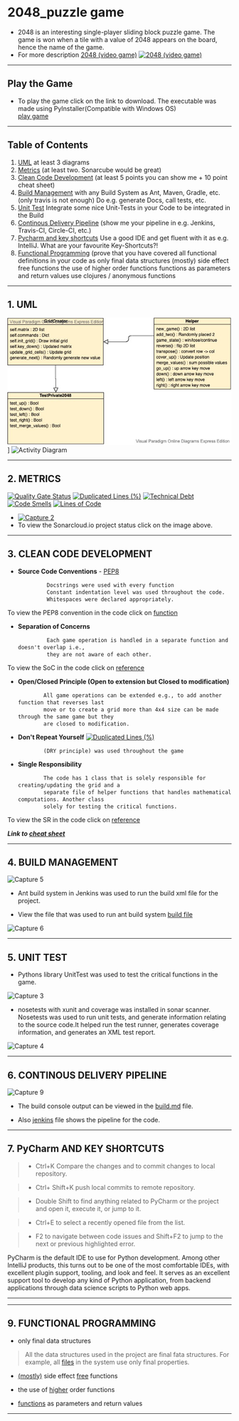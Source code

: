 # 2048_puzzle game 
- 2048 is an interesting single-player sliding block puzzle game. The game is won when a tile with a value of 2048 appears on the board, hence the name of the game.
- For more description
<a href="https://en.wikipedia.org/wiki/2048_(video_game)">2048 (video game)</a>
[![2048 (video game)](http://blog.datumbox.com/wp-content/uploads/2014/04/game-2048-java.png)](https://en.wikipedia.org/wiki/2048_(video_game))

---
## Play the Game
- To play the game click on the link to download.
The executable was made using PyInstaller(Compatible with Windows OS)\
<a href="https://github.com/rimsha-ssa/2048/blob/master/dist/game.exe">play game</a>

---
## Table of Contents
1. [UML](#uml) at least 3 diagrams
2. [Metrics](#metrics) (at least two. Sonarcube would be great)
3. [Clean Code Development](#clean-code-development) (at least 5 points you can show me + 10 point cheat sheet)
4. [Build Management](#build-management) with any Build System as Ant, Maven, Gradle, etc. (only travis is not enough) Do e.g. generate Docs, call tests, etc.
5. [Unit Test](#unit-test) Integrate some nice Unit-Tests in your Code to be integrated in the Build
6. [Continous Delivery Pipeline](#continous-delivery-pipeline)  (show me your pipeline in e.g. Jenkins, Travis-CI, Circle-CI, etc.)
7. [Pycharm and key shortcuts](#pycharm-and-key-shortcuts) Use a good IDE and get fluent with it as e.g. IntelliJ. What are your favourite Key-Shortcuts?!
9. [Functional Programming](#functional-programming) (prove that you have covered all functional definitions in your code as
only final data structures
(mostly) side effect free functions
the use of higher order functions
functions as parameters and return values
use clojures / anonymous functions
---
<a name="uml"></a>
## 1. UML

![Class Diagram)](https://github.com/rimsha-ssa/2048/blob/master/UML.jpg)]
![Activity Diagram ](https://user-images.githubusercontent.com/61032020/74606708-062aa100-50d3-11ea-9911-0629e95898b4.png)



---
<a name="metrics"></a>
## 2. METRICS
[![Quality Gate Status](https://sonarcloud.io/api/project_badges/measure?project=rimsha-ssa_2048&metric=alert_status)](https://sonarcloud.io/dashboard?id=rimsha-ssa_2048)
[![Duplicated Lines (%)](https://sonarcloud.io/api/project_badges/measure?project=rimsha-ssa_2048&metric=duplicated_lines_density)](https://sonarcloud.io/dashboard?id=rimsha-ssa_2048)
[![Technical Debt](https://sonarcloud.io/api/project_badges/measure?project=rimsha-ssa_2048&metric=sqale_index)](https://sonarcloud.io/dashboard?id=rimsha-ssa_2048)
[![Code Smells](https://sonarcloud.io/api/project_badges/measure?project=rimsha-ssa_2048&metric=code_smells)](https://sonarcloud.io/dashboard?id=rimsha-ssa_2048)
[![Lines of Code](https://sonarcloud.io/api/project_badges/measure?project=rimsha-ssa_2048&metric=ncloc)](https://sonarcloud.io/dashboard?id=rimsha-ssa_2048)

- [![Capture 2](https://user-images.githubusercontent.com/61032020/74592855-85fa3200-5025-11ea-8dda-8a9624dcfccd.JPG)](https://sonarcloud.io/dashboard?id=rimsha-ssa_2048)
- To view the Sonarcloud.io project status click on the image above.
---
<a name="clean-code-development"></a>
## 3. CLEAN CODE DEVELOPMENT

- **Source Code Conventions** - <a href="https://www.python.org/dev/peps/pep-0008">PEP8</a>
               
               Docstrings were used with every function
               Constant indentation level was used throughout the code.
               Whitespaces were declared appropriately.
To view the PEP8 convention in the code click on <a href="https://github.com/rimsha-ssa/2048/blob/c8fa959b7a3890d1eed039f7a4bdfb54adabbadf/src/helper.py#L31">function</a>

- **Separation of Concerns**
               
               Each game operation is handled in a separate function and doesn't overlap i.e., 
               they are not aware of each other.
To view the SoC in the code click on <a href="https://github.com/rimsha-ssa/2048/blob/c8fa959b7a3890d1eed039f7a4bdfb54adabbadf/src/helper.py#L145">reference</a>
             
- **Open/Closed Principle (Open to extension but Closed to modification)**
              
              All game operations can be extended e.g., to add another function that reverses last 
              move or to create a grid more than 4x4 size can be made through the same game but they
              are closed to modification.
              
- **Don't Repeat Yourself**
[![Duplicated Lines (%)](https://sonarcloud.io/api/project_badges/measure?project=rimsha-ssa_2048&metric=duplicated_lines_density)](https://sonarcloud.io/dashboard?id=rimsha-ssa_2048)

              (DRY principle) was used throughout the game

              
- **Single Responsibility**
              
              The code has 1 class that is solely responsible for creating/updating the grid and a 
              separate file of helper functions that handles mathematical computations. Another class 
              solely for testing the critical functions.
To view the SR in the code click on <a href="https://github.com/rimsha-ssa/2048/blob/c8fa959b7a3890d1eed039f7a4bdfb54adabbadf/src/game.py#L32">reference</a>
              



***Link to <a href="https://github.com/rimsha-ssa/2048/blob/master/cheatsheet.md">cheat sheet</a>***



---
<a name="build-management"></a>
## 4. BUILD MANAGEMENT
![Capture 5](https://user-images.githubusercontent.com/61032020/74595491-37a75c00-5042-11ea-932e-da5e7edc8cf4.JPG)

- Ant build system in Jenkins was used to run the build xml file for the project.

- View the file that was used to run ant build system <a href="https://github.com/rimsha-ssa/2048/blob/master/build.xml
">build file</a>

![Capture 6](https://user-images.githubusercontent.com/61032020/74595492-3aa24c80-5042-11ea-8d2c-9c7fa3117cab.JPG)



---
<a name="unit-test"></a>
## 5. UNIT TEST
- Pythons library UnitTest was used to test the critical functions in the game.

![Capture 3](https://user-images.githubusercontent.com/61032020/74593796-6e27ab80-502f-11ea-9cf5-ca27971b7132.JPG)

- nosetests with xunit and coverage was installed in sonar scanner. Nosetests was used to run unit tests, and generate information relating to the source code.It helped run the test runner, generates coverage information, and generates an XML test report.

![Capture 4](https://user-images.githubusercontent.com/61032020/74593885-79c7a200-5030-11ea-95ca-ff622da27b40.JPG)




---
<a name="continous-delivery-pipeline"></a>
## 6. CONTINOUS DELIVERY PIPELINE

![Capture 9](https://user-images.githubusercontent.com/61032020/74597082-0b4b0a00-5059-11ea-82ed-89a74d794405.JPG)

- The build console output can be viewed in the <a href="https://github.com/rimsha-ssa/2048/blob/master/build.text">build.md</a> file.

- Also <a href="https://github.com/rimsha-ssa/2048/blob/master/Jenkinsfile">jenkins</a> file shows the pipeline for the code.


---
<a name="intellij-and-key-shortcuts"></a>
## 7. PyCharm AND KEY SHORTCUTS

> - Ctrl+K Compare the changes and to commit changes to local repository.

> - Ctrl+ Shift+K push local commits to remote repository.

> - Double Shift to find anything related to PyCharm or the project and open it, execute it, or jump to it.

> - Ctrl+E	to select a recently opened file from the list.

> - F2 to navigate between code issues and Shift+F2 to jump to the next or previous highlighted error.

PyCharm is the default IDE to use for Python development. Among other IntelliJ products, this turns out to be one of the most comfortable IDEs, with excellent plugin support, tooling, and look and feel. It serves as an excellent support tool to develop any kind of Python application, from backend applications through data science scripts to Python web apps.

---
<a name="dsl"></a>

---
<a name="functional-programming"></a>
## 9. FUNCTIONAL PROGRAMMING
- only final data structures
 > All the data structures used in the project are final fata structures. For example, all <a href="https://github.com/rimsha-ssa/2048/tree/master/src">files</a> in the system use only final properties.
 
- <a href="https://github.com/rimsha-ssa/2048/blob/2a96bed64ed1e464bd23d935ce2bd3fa5c0ad3d5/src/helper.py#L16">(mostly)</a> side effect
<a href="https://github.com/rimsha-ssa/2048/blob/2a96bed64ed1e464bd23d935ce2bd3fa5c0ad3d5/src/helper.py#L60">free</a> functions

- the use of <a href="https://github.com/rimsha-ssa/2048/blob/2a96bed64ed1e464bd23d935ce2bd3fa5c0ad3d5/src/helper.py#L31">higher</a> order functions

- <a href="https://github.com/rimsha-ssa/2048/blob/4896d406b9856979ee2da105837329b4be909a50/src/helper.py#L131">functions</a> as parameters and return values

---
